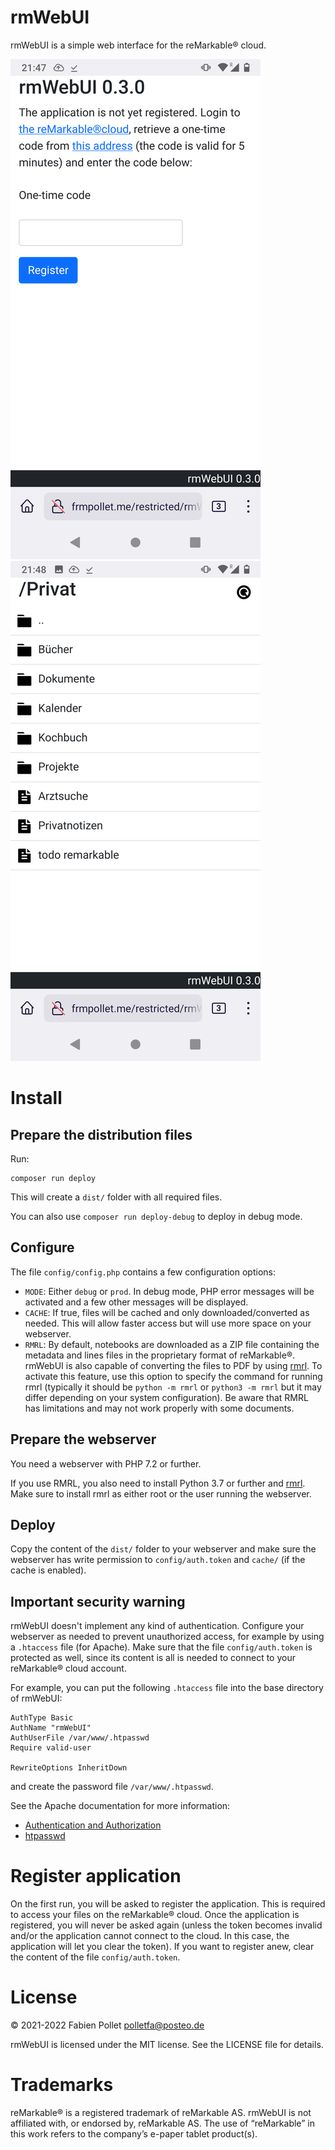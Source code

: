 # rmWebUI

rmWebUI is a simple web interface for the reMarkable&reg; cloud.

![register](./screenshots/register.png)
![list](./screenshots/list.png)

# Install

## Prepare the distribution files

Run:

```
composer run deploy
```

This will create a `dist/` folder with all required files.

You can also use `composer run deploy-debug` to deploy in debug mode.

## Configure

The file `config/config.php` contains a few configuration options:

- `MODE`: Either `debug` or `prod`. In debug mode, PHP error messages will be activated and a few other messages will be displayed.
- `CACHE`: If true, files will be cached and only downloaded/converted as needed. This will allow faster access but will use more space on your webserver.
- `RMRL`: By default, notebooks are downloaded as a ZIP file containing the metadata and lines files in the proprietary format of reMarkable&reg;. rmWebUI is also capable of converting the files to PDF by using [rmrl](https://github.com/rschroll/rmrl). To activate this feature, use this option to specify the command for running rmrl (typically it should be `python -m rmrl` or `python3 -m rmrl` but it may differ depending on your system configuration). Be aware that RMRL has limitations and may not work properly with some documents.

## Prepare the webserver

You need a webserver with PHP 7.2 or further.

If you use RMRL, you also need to install Python 3.7 or further and [rmrl](https://github.com/rschroll/rmrl). Make sure to install rmrl as either root or the user running the webserver.

## Deploy

Copy the content of the `dist/` folder to your webserver and make sure the webserver has write permission to `config/auth.token` and `cache/` (if the cache is enabled).

## Important security warning

rmWebUI doesn't implement any kind of authentication. Configure your webserver as needed to prevent unauthorized access, for example by using a `.htaccess` file (for Apache). Make sure that the file `config/auth.token` is protected as well, since its content is all is needed to connect to your reMarkable&reg; cloud account.

For example, you can put the following `.htaccess` file into the base directory of rmWebUI:
```
AuthType Basic
AuthName "rmWebUI"
AuthUserFile /var/www/.htpasswd
Require valid-user

RewriteOptions InheritDown
```

and create the password file `/var/www/.htpasswd`.

See the Apache documentation for more information:

- [Authentication and Authorization](https://httpd.apache.org/docs/2.4/howto/auth.html)
- [htpasswd](https://httpd.apache.org/docs/2.4/programs/htpasswd.html)

# Register application

On the first run, you will be asked to register the application. This is required to access your files on the reMarkable&reg; cloud. Once the application is registered, you will never be asked again (unless the token becomes invalid and/or the application cannot connect to the cloud. In this case, the application will let you clear the token). If you want to register anew, clear the content of the file `config/auth.token`.

# License

&copy; 2021-2022 Fabien Pollet <polletfa@posteo.de>

rmWebUI is licensed under the MIT license. See the LICENSE file for details.

# Trademarks

reMarkable&reg; is a registered trademark of reMarkable AS. rmWebUI is not affiliated with, or endorsed by, reMarkable AS. The use of “reMarkable” in this work refers to the company’s e-paper tablet product(s).